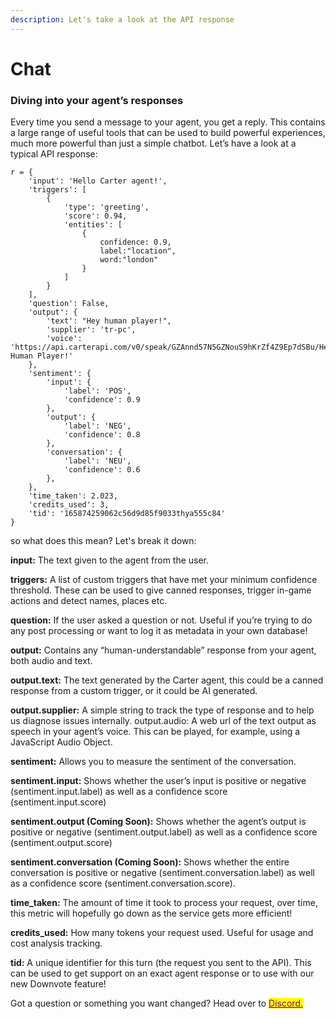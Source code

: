 ```yaml
---
description: Let's take a look at the API response
---
```


# Chat

### Diving into your agent’s responses

Every time you send a message to your agent, you get a reply. This contains a large range of useful tools that can be used to build powerful experiences, much more powerful than just a simple chatbot. Let’s have a look at a typical API response:

```
r = {
    'input': 'Hello Carter agent!',
    'triggers': [
        {
            'type': 'greeting', 
            'score': 0.94, 
            'entities': [
                {
                    confidence: 0.9,
                    label:"location",
                    word:"london"
                }
            ]
        }
    ],
    'question': False,
    'output': {
        'text': "Hey human player!",
        'supplier': 'tr-pc',
        'voice': 'https://api.carterapi.com/v0/speak/GZAnnd57N5GZNouS9hKrZf4Z9Ep7dSBu/Hey Human Player!'
    },
    'sentiment': {
        'input': { 
            'label': 'POS',
            'confidence': 0.9
        },
        'output': { 
            'label': 'NEG',
            'confidence': 0.8
        },
        'conversation': { 
            'label': 'NEU',
            'confidence': 0.6
        },
    },
    'time_taken': 2.023,
    'credits_used': 3,
    'tid': '165874259062c56d9d85f9033thya555c84'
}
```

so what does this mean? Let's break it down:

**input:** The text given to the agent from the user.&#x20;

**triggers:** A list of custom triggers that have met your minimum confidence threshold. These can be used to give canned responses, trigger in-game actions and detect names, places etc.

**question:** If the user asked a question or not. Useful if you’re trying to do any post processing or want to log it as metadata in your own database!&#x20;

**output:** Contains any “human-understandable” response from your agent, both audio and text.&#x20;

**output.text:** The text generated by the Carter agent, this could be a canned response from a custom trigger, or it could be AI generated.&#x20;

**output.supplier:** A simple string to track the type of response and to help us diagnose issues internally. output.audio: A web url of the text output as speech in your agent’s voice. This can be played, for example, using a JavaScript Audio Object.&#x20;

**sentiment:** Allows you to measure the sentiment of the conversation.&#x20;

**sentiment.input:** Shows whether the user’s input is positive or negative (sentiment.input.label) as well as a confidence score (sentiment.input.score)&#x20;

**sentiment.output (Coming Soon):** Shows whether the agent’s output is positive or negative (sentiment.output.label) as well as a confidence score (sentiment.output.score)&#x20;

**sentiment.conversation (Coming Soon):** Shows whether the entire conversation is positive or negative (sentiment.conversation.label) as well as a confidence score (sentiment.conversation.score).&#x20;

**time\_taken:** The amount of time it took to process your request, over time, this metric will hopefully go down as the service gets more efficient!&#x20;

**credits\_used:** How many tokens your request used. Useful for usage and cost analysis tracking.&#x20;

**tid:** A unique identifier for this turn (the request you sent to the API). This can be used to get support on an exact agent response or to use with our new Downvote feature!



Got a question or something you want changed? Head over to [<mark style="color:purple;">Discord.</mark>](https://discord.com/invite/YqWwCVU8UH)<mark style="color:purple;"></mark>
